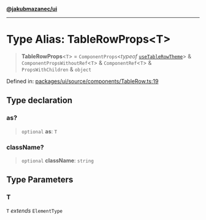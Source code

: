 [**@jakubmazanec/ui**](../README.md)

---

# Type Alias: TableRowProps\<T\>

> **TableRowProps**\<`T`\> = `ComponentProps`\<_typeof_
> [`useTableRowTheme`](../variables/useTableRowTheme.md)\> & `ComponentPropsWithoutRef`\<`T`\> &
> `ComponentRef`\<`T`\> & `PropsWithChildren` & `object`

Defined in:
[packages/ui/source/components/TableRow.ts:19](https://github.com/jakubmazanec/tools/blob/dccfe8e5cee218e88ff4db59e4bf460975897c58/packages/ui/source/components/TableRow.ts#L19)

## Type declaration

### as?

> `optional` **as**: `T`

### className?

> `optional` **className**: `string`

## Type Parameters

### T

`T` _extends_ `ElementType`

